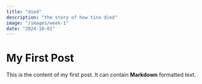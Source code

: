 ```yaml
---
title: "died"
description: "the story of how tina died"
image: "/images/week-1"
date: "2024-10-01"
---
```


# My First Post

This is the content of my first post. It can contain **Markdown** formatted text.
